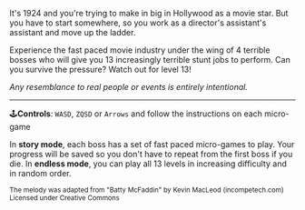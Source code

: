 It's 1924 and you're trying to make in big in Hollywood as a movie star. But you have to start somewhere, so you work as a director's assistant's assistant and move up the ladder.

Experience the fast paced movie industry under the wing of 4 terrible bosses who will give you 13 increasingly terrible stunt jobs to perform. Can you survive the pressure? Watch out for level 13!

*Any resemblance to real people or events is entirely intentional.*

---

🕹**Controls**: `WASD`, `ZQSD` or `Arrows` and follow the instructions on each micro-game

In **story mode**, each boss has a set of fast paced micro-games to play. Your progress will be saved so you don't have to repeat from the first boss if you die.
In **endless mode**, you can play all 13 levels in increasing difficulty and in random order.

<sub>The melody was adapted from "Batty McFaddin" by Kevin MacLeod (incompetech.com) Licensed under Creative Commons<sub>